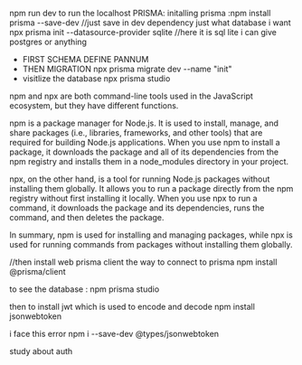  npm run dev to run the localhost 
PRISMA:
initalling prisma :npm install prisma --save-dev //just save in dev dependency
just what database i want npx prisma init --datasource-provider sqlite
//here it is sql lite i can give postgres or anything
 * FIRST SCHEMA DEFINE PANNUM 
 * THEN MIGRATION
    npx prisma migrate dev --name "init"
 * visitlize the database
    npx prisma studio

npm and npx are both command-line tools used in the JavaScript ecosystem, but they have different functions.

npm is a package manager for Node.js. It is used to install, manage, and share packages (i.e., libraries, frameworks, and other tools) that are required for building Node.js applications. When you use npm to install a package, it downloads the package and all of its dependencies from the npm registry and installs them in a node_modules directory in your project.

npx, on the other hand, is a tool for running Node.js packages without installing them globally. It allows you to run a package directly from the npm registry without first installing it locally. When you use npx to run a command, it downloads the package and its dependencies, runs the command, and then deletes the package.

In summary, npm is used for installing and managing packages, while npx is used for running commands from packages without installing them globally.


//then install web prisma client the way to connect to prisma
npm install @prisma/client 

to see the database :
npm prisma studio

then to install jwt which is used to encode and decode 
npm install jsonwebtoken

i face this error 
npm i --save-dev @types/jsonwebtoken

study about auth